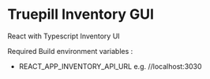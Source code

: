 # Truepill Inventory GUI

React with Typescript Inventory UI

Required Build environment variables :

- REACT_APP_INVENTORY_API_URL e.g. //localhost:3030
